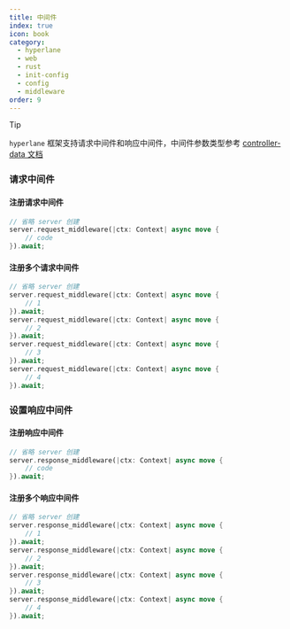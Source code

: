 ```yaml
---
title: 中间件
index: true
icon: book
category:
  - hyperlane
  - web
  - rust
  - init-config
  - config
  - middleware
order: 9
---
```


<Share colorful />

> [!tip]
>
> `hyperlane` 框架支持请求中间件和响应中间件，中间件参数类型参考 [controller-data 文档](../type/controller-data.md)

### 请求中间件

#### 注册请求中间件

```rust
// 省略 server 创建
server.request_middleware(|ctx: Context| async move {
    // code
}).await;
```

#### 注册多个请求中间件

```rust
// 省略 server 创建
server.request_middleware(|ctx: Context| async move {
    // 1
}).await;
server.request_middleware(|ctx: Context| async move {
    // 2
}).await;
server.request_middleware(|ctx: Context| async move {
    // 3
}).await;
server.request_middleware(|ctx: Context| async move {
    // 4
}).await;
```

### 设置响应中间件

#### 注册响应中间件

```rust
// 省略 server 创建
server.response_middleware(|ctx: Context| async move {
    // code
}).await;
```

#### 注册多个响应中间件

```rust
// 省略 server 创建
server.response_middleware(|ctx: Context| async move {
    // 1
}).await;
server.response_middleware(|ctx: Context| async move {
    // 2
}).await;
server.response_middleware(|ctx: Context| async move {
    // 3
}).await;
server.response_middleware(|ctx: Context| async move {
    // 4
}).await;
```

<Bottom />
